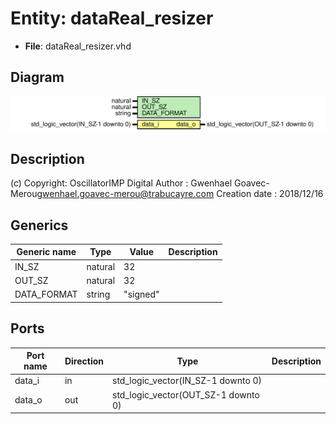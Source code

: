 # Entity: dataReal_resizer

- **File**: dataReal_resizer.vhd
## Diagram

![Diagram](dataReal_resizer.svg "Diagram")
## Description

(c) Copyright: OscillatorIMP Digital
Author : Gwenhael Goavec-Merou<gwenhael.goavec-merou@trabucayre.com>
Creation date : 2018/12/16
## Generics

| Generic name | Type    | Value    | Description |
| ------------ | ------- | -------- | ----------- |
| IN_SZ        | natural | 32       |             |
| OUT_SZ       | natural | 32       |             |
| DATA_FORMAT  | string  | "signed" |             |
## Ports

| Port name | Direction | Type                                | Description |
| --------- | --------- | ----------------------------------- | ----------- |
| data_i    | in        | std_logic_vector(IN_SZ-1 downto 0)  |             |
| data_o    | out       | std_logic_vector(OUT_SZ-1 downto 0) |             |
